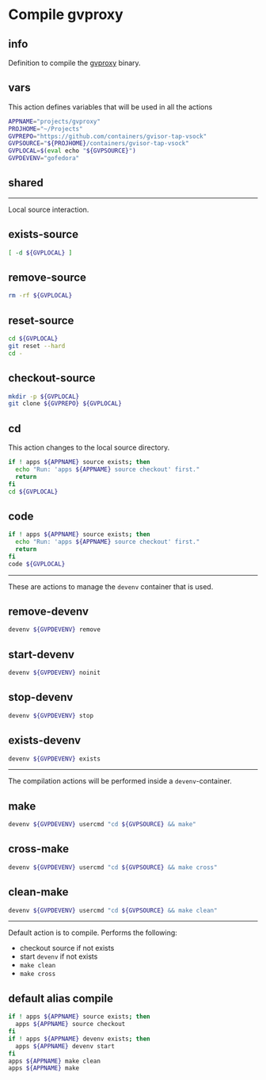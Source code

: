 # Compile gvproxy


## info

Definition to compile the [gvproxy](https://github.com/containers/gvisor-tap-vsock) binary.


## vars
This action defines variables that will be used in all the actions

```sh
APPNAME="projects/gvproxy"
PROJHOME="~/Projects"
GVPREPO="https://github.com/containers/gvisor-tap-vsock"
GVPSOURCE="${PROJHOME}/containers/gvisor-tap-vsock"
GVPLOCAL=$(eval echo "${GVPSOURCE}")
GVPDEVENV="gofedora"
```

## shared

---

Local source interaction.

## exists-source
```sh
[ -d ${GVPLOCAL} ]
```

## remove-source
```sh
rm -rf ${GVPLOCAL}
```

## reset-source
```sh
cd ${GVPLOCAL}
git reset --hard
cd -
```

## checkout-source
```sh
mkdir -p ${GVPLOCAL}
git clone ${GVPREPO} ${GVPLOCAL}
```

## cd
This action changes to the local source directory.

```sh interactive
if ! apps ${APPNAME} source exists; then
  echo "Run: 'apps ${APPNAME} source checkout' first."
  return
fi
cd ${GVPLOCAL}
```

## code
```sh interactive
if ! apps ${APPNAME} source exists; then
  echo "Run: 'apps ${APPNAME} source checkout' first."
  return
fi
code ${GVPLOCAL}
```

---

These are actions to manage the `devenv` container that is used.

## remove-devenv
```sh
devenv ${GVPDEVENV} remove
```

## start-devenv
```sh
devenv ${GVPDEVENV} noinit
```

## stop-devenv
```sh
devenv ${GVPDEVENV} stop
```

## exists-devenv
```sh
devenv ${GVPDEVENV} exists
```

---

The compilation actions will be performed inside a `devenv`-container.

## make
```sh interactive
devenv ${GVPDEVENV} usercmd "cd ${GVPSOURCE} && make"
```

## cross-make
```sh interactive
devenv ${GVPDEVENV} usercmd "cd ${GVPSOURCE} && make cross"
```

## clean-make
```sh interactive
devenv ${GVPDEVENV} usercmd "cd ${GVPSOURCE} && make clean"
```

---

Default action is to compile. Performs the following:

  - checkout source if not exists
  - start `devenv` if not exists
  - `make clean`
  - `make cross`

## default alias compile
```sh interactive
if ! apps ${APPNAME} source exists; then
  apps ${APPNAME} source checkout
fi
if ! apps ${APPNAME} devenv exists; then
  apps ${APPNAME} devenv start
fi
apps ${APPNAME} make clean
apps ${APPNAME} make
```

